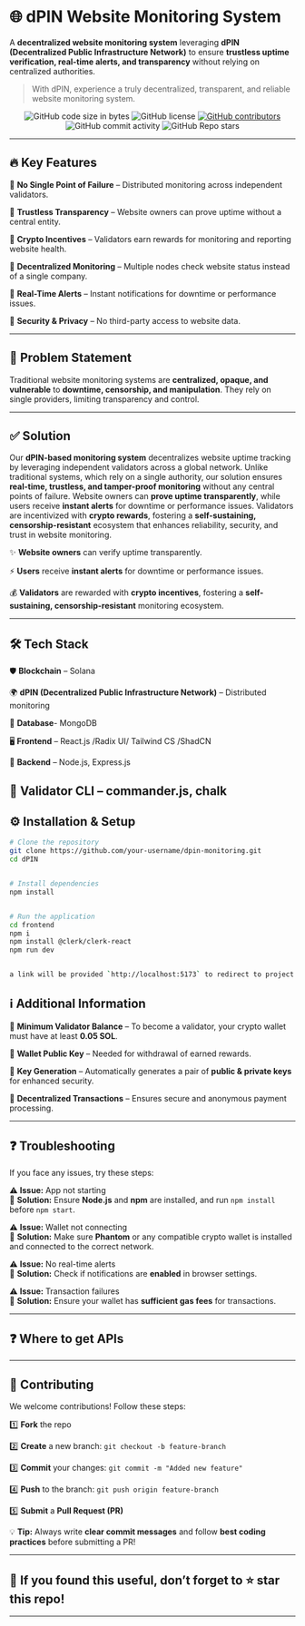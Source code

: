 # 🌐 dPIN Website Monitoring System 

A **decentralized website monitoring system** leveraging **dPIN (Decentralized Public Infrastructure Network)** to ensure **trustless uptime verification, real-time alerts, and transparency** without relying on centralized authorities.  

> With dPIN, experience a truly decentralized, transparent, and reliable website monitoring system.
> 

<div align="center">
  <img alt="GitHub code size in bytes" src="https://img.shields.io/github/languages/code-size/Lviffy/Tech-Expo">
  <img alt="GitHub license" src="https://img.shields.io/github/license/Lviffy/Tech-Expo">
  <a href="https://github.com/Lviffy/Tech-Expo/contributors">
    <img alt="GitHub contributors" src="https://img.shields.io/github/contributors/Lviffy/Tech-Expo">
  </a>
  <img alt="GitHub commit activity" src="https://img.shields.io/github/commit-activity/m/Lviffy/Tech-Expo">
  <img alt="GitHub Repo stars" src="https://img.shields.io/github/stars/Lviffy/Tech-Expo">
</div>





---
## 🔥 Key Features  
🔹 **No Single Point of Failure** – Distributed monitoring across independent validators.  

🔹 **Trustless Transparency** – Website owners can prove uptime without a central entity.  

🔹 **Crypto Incentives** – Validators earn rewards for monitoring and reporting website health.  

🔹 **Decentralized Monitoring** – Multiple nodes check website status instead of a single company.

🔹 **Real-Time Alerts** – Instant notifications for downtime or performance issues.

🔹 **Security & Privacy** – No third-party access to website data.  

---

## 🛑 Problem Statement  
Traditional website monitoring systems are **centralized, opaque, and vulnerable** to **downtime, censorship, and manipulation**. They rely on single providers, limiting transparency and control.  

---

## ✅ Solution  

Our **dPIN-based monitoring system** decentralizes website uptime tracking by leveraging independent validators across a global network. Unlike traditional systems, which rely on a single authority, our solution ensures **real-time, trustless, and tamper-proof monitoring** without any central points of failure. Website owners can **prove uptime transparently**, while users receive **instant alerts** for downtime or performance issues. Validators are incentivized with **crypto rewards**, fostering a **self-sustaining, censorship-resistant** ecosystem that enhances reliability, security, and trust in website monitoring.


✨ **Website owners** can verify uptime transparently.  

⚡ **Users** receive **instant alerts** for downtime or performance issues.  

💰 **Validators** are rewarded with **crypto incentives**, fostering a **self-sustaining, censorship-resistant** monitoring ecosystem.  

---

## 🛠️ Tech Stack  
🛡️ **Blockchain** – Solana 

🌍 **dPIN (Decentralized Public Infrastructure Network)** – Distributed monitoring  

🔗 **Database**- MongoDB   

🖥️ **Frontend** – React.js /Radix UI/ Tailwind CS  /ShadCN  

📡 **Backend** – Node.js, Express.js

📡 **Validator CLI** – commander.js, chalk
---

## ⚙️ Installation & Setup  
```bash
# Clone the repository
git clone https://github.com/your-username/dpin-monitoring.git
cd dPIN


# Install dependencies
npm install


# Run the application
cd frontend
npm i
npm install @clerk/clerk-react
npm run dev


a link will be provided `http://localhost:5173` to redirect to project
```

## ℹ️ Additional Information  
🔹 **Minimum Validator Balance** – To become a validator, your crypto wallet must have at least **0.05 SOL**. 

🔹 **Wallet Public Key** – Needed for withdrawal of earned rewards. 

🔹 **Key Generation** – Automatically generates a pair of **public & private keys** for enhanced security.  

🔹 **Decentralized Transactions** – Ensures secure and anonymous payment processing.  

---

## ❓ Troubleshooting  
If you face any issues, try these steps:  

⚠️ **Issue:** App not starting  
🔹 **Solution:** Ensure **Node.js** and **npm** are installed, and run `npm install` before `npm start`.  


⚠️ **Issue:** Wallet not connecting  
🔹 **Solution:** Make sure **Phantom** or any compatible crypto wallet is installed and connected to the correct network.  


⚠️ **Issue:** No real-time alerts  
🔹 **Solution:** Check if notifications are **enabled** in browser settings.  


⚠️ **Issue:** Transaction failures  
🔹 **Solution:** Ensure your wallet has **sufficient gas fees** for transactions.  

---

## ❓ Where to get APIs







---

## 🤝 Contributing  
We welcome contributions! Follow these steps:  

1️⃣ **Fork** the repo  

2️⃣ **Create** a new branch: `git checkout -b feature-branch`  

3️⃣ **Commit** your changes: `git commit -m "Added new feature"`  

4️⃣ **Push** to the branch: `git push origin feature-branch`  

5️⃣ **Submit** a **Pull Request (PR)**  

💡 **Tip:** Always write **clear commit messages** and follow **best coding practices** before submitting a PR!  

---

## 📜  If you found this useful, don’t forget to ⭐ star this repo!
---



